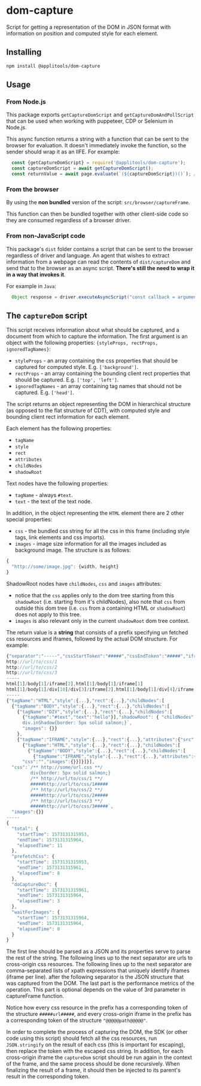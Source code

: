 # dom-capture

Script for getting a representation of the DOM in JSON format with information on position and computed style for each element.

## Installing

```sh
npm install @applitools/dom-capture
```

## Usage

### From Node.js

This package exports `getCaptureDomScript` and `getCaptureDomAndPollScript` that can be used when working with puppeteer, CDP or Selenium in Node.js.

This async function returns a string with a function that can be sent to the browser for evaluation. It doesn't immediately invoke the function, so the sender should wrap it as an IIFE. For example:

```js
  const {getCaptureDomScript} = require('@applitools/dom-capture');
  const captureDomScript = await getCaptureDomScript();
  const returnValue = await page.evaluate(`(${captureDomScript})()`); // puppeteer
```

### From the browser

By using the **non bundled** version of the script: `src/browser/captureFrame`.

This function can then be bundled together with other client-side code so they are consumed regardless of a browser driver.

### From non-JavaScript code

This package's `dist` folder contains a script that can be sent to the browser regardless of driver and language. An agent that wishes to extract information from a webpage can read the contents of `dist/captureDom` and send that to the browser as an async script. **There's still the need to wrap it in a way that invokes it**.

For example in `Java`:

```java
  Object response = driver.executeAsyncScript("const callback = arguments[arguments.length - 1];(" + captureDom + ")().then(callback, err => callback(err.message))";
```

## The `captureDom` script

This script receives information about what should be captured, and a document from which to capture the information. The first argument is an object with the following properties: `{styleProps, rectProps, ignoredTagNames}`:

- `styleProps` - an array containing the css properties that should be captured for computed style. E.g. `['background']`.
- `rectProps` - an array containing the bounding client rect properties that should be captured. E.g. `['top', 'left']`.
- `ignoredTagNames` - an array containing tag names that should not be captured. E.g. `['head']`.

The script returns an object representing the DOM in hierarchical structure (as opposed to the flat structure of CDT), with computed style and bounding client rect information for each element.

Each element has the following properties:

- `tagName`
- `style`
- `rect`
- `attributes`
- `childNodes`
- `shadowRoot`

Text nodes have the following properties:

- `tagName` - always `#text`.
- `text` - the text of the text node.

In addition, in the object representing the `HTML` element there are 2 other special properties:

- `css` - the bundled css string for all the css in this frame (including style tags, link elements and css imports).
- `images` - image size information for all the images included as background image. The structure is as follows:

```js
{
  "http://some/image.jpg": {width, height}
}
```

ShadowRoot nodes have `childNodes`, `css` and `images` attributes:
* notice that the `css` applies only to the dom tree starting from this `shadowRoot` (i.e. starting from it's childNodes), also note that `css` from outside this dom tree (i.e. `css` from a containing HTML or `shadowRoot`) does not apply to this tree.
* `images` is also relevant only in the current `shadowRoot` dom tree context.


The return value is a **string** that consists of a prefix specifying un fetched css resources and iframes, followed by the actual DOM structure.
For example:

```js
{"separator":"-----","cssStartToken":"#####","cssEndToken":"#####","iframeStartToken":"\"@@@@@","iframeEndToken":"@@@@@\""}
http://url/to/css/1
http://url/to/css/2
http://url/to/css/3
-----
html[1]/body[1]/iframe[2],html[1]/body[1]/iframe[1]
html[1]/body[1]/div[10]/div[3]/iframe[2],html[1]/body[1]/div[4]/iframe[6]
-----
{"tagName":"HTML","style":{...},"rect":{...},"childNodes":[
  {"tagName":"BODY","style":{...},"rect":{...},"childNodes":[
    {"tagName":"DIV","style":{...},"rect":{...},"childNodes":[
      {"tagName":"#text","text":"hello"}],"shadowRoot": { "childNodes": [{"tagName": "DIV","style": {...},"rect":{...},"childNodes":[]}],"css": `/** http://some/url.css **/
      div.inShadow{border: 5px solid salmon;}`,
      "images": {}}
    },
    {"tagName":"IFRAME","style":{...},"rect":{...},"attributes":{"src":"some/url.html"},"childNodes":[
      {"tagName":"HTML","style":{...},"rect":{...},"childNodes":[
        {"tagName":"BODY","style":{...},"rect":{...},"childNodes":[
          {"tagName":"IFRAME","style":{...},"rect":{...},"attributes":{"src":"http://localhost:7272/iframe.html","width":"200","height":"100"},"childNodes":["@@@@@html[1]/body[1]/iframe[2],html[1]/body[1]/iframe[1]@@@@@"}]}],
      "css":"","images":{}}]}]}],
  "css":`/** http://some/url.css **/
         div{border: 5px solid salmon;}
         /** http://url/to/css/1 **/
         #####http://url/to/css/1#####
         /** http://url/to/css/2 **/
         #####http://url/to/css/2#####
         /** http://url/to/css/3 **/
         #####http://url/to/css/3#####`,
  "images":{}}
-----
{
  "total": {
    "startTime": 1573131315953,
    "endTime": 1573131315964,
    "elapsedTime": 11
  },
  "prefetchCss": {
    "startTime": 1573131315953,
    "endTime": 1573131315961,
    "elapsedTime": 8
  },
  "doCaptureDoc": {
    "startTime": 1573131315961,
    "endTime": 1573131315964,
    "elapsedTime": 3
  },
  "waitForImages": {
    "startTime": 1573131315964,
    "endTime": 1573131315964,
    "elapsedTime": 0
  }
}
```

The first line should be parsed as a JSON and its properties serve to parse the rest of the string.
The following lines up to the next separator are urls to cross-origin css resources.
The following lines up to the next separator are comma-separated lists of xpath expressions that uniquely identify iframes (iframe per line).
after the following separator is the JSON structure that was captured from the DOM.
The last part is the performance metrics of the operation. This part is optional depends on the value of 3rd parameter in captureFrame function.

Notice how every css resource in the prefix has a corresponding token of the structure `#####url#####`, and every cross-origin iframe in the prefix has a corresponding token of the structure `"@@@@@path@@@@@"`.

In order to complete the process of capturing the DOM, the SDK (or other code using this script) should fetch all the css resources, run `JSON.stringify` on the result of each css (this is important for escaping), then replace the token with the escaped css string.
In addition, for each cross-origin iframe the `captureDom` script should be run again in the context of the frame, and the same process should
be done recursively. When finalizing the result of a frame, it should then be injected to its parent's result in the corresponding token.